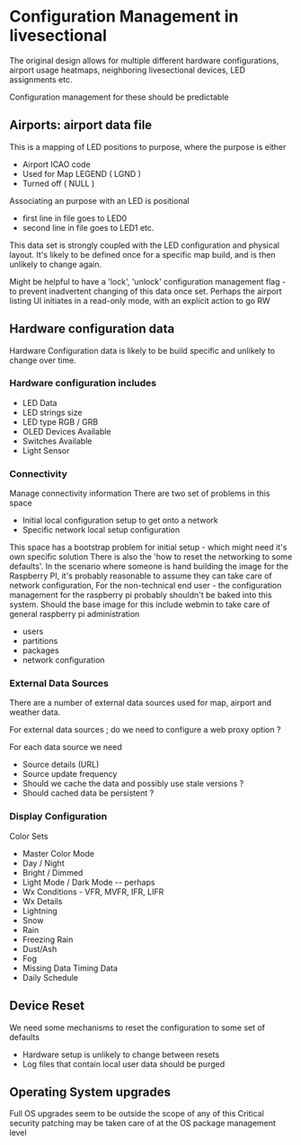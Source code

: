 # Configuration Management in livesectional

The original design allows for multiple different hardware configurations, airport usage heatmaps, neighboring livesectional devices, LED assignments etc.

Configuration management for these should be predictable

## Airports: airport data file
This is a mapping of LED positions to purpose, where the purpose is either
- Airport ICAO code
- Used for Map LEGEND ( LGND )
- Turned off ( NULL )

Associating an purpose with an LED is positional
- first line in file goes to LED0
- second line in file goes to LED1 etc.

This data set is strongly coupled with the LED configuration and physical layout. It's likely to be defined once for a specific map build, and is then unlikely to change again.

Might be helpful to have a 'lock', 'unlock' configuration management flag - to prevent inadvertent changing of this data once set. Perhaps the airport listing UI initiates in a read-only mode, with an explicit action to go RW

## Hardware configuration data
Hardware Configuration data is likely to be build specific and unlikely to change over time.

### Hardware configuration includes
- LED Data
 - LED strings size
 - LED type RGB / GRB
- OLED Devices Available
- Switches Available
- Light Sensor

### Connectivity
Manage connectivity information
There are two set of problems in this space
- Initial local configuration setup to get onto a network
- Specific network local setup configuration

This space has a bootstrap problem for initial setup - which might need it's own specific solution
There is also the 'how to reset the networking to some defaults'. 
In the scenario where someone is hand building the image for the Raspberry PI, it's probably reasonable to assume they can take care of network configuration,
For the non-technical end user - the configuration management for the raspberry pi probably shouldn't be baked into this system.
Should the base image for this include webmin to take care of general raspberry pi administration 
 - users
 - partitions
 - packages
 - network configuration

### External Data Sources
There are a number of external data sources used for map, airport and weather data.

For external data sources ; do we need to configure a web proxy option ?

For each data source we need
- Source details (URL)
- Source update frequency
- Should we cache the data and possibly use stale versions ?
 - Should cached data be persistent ?

### Display Configuration
Color Sets
 - Master Color Mode
  - Day / Night
  - Bright / Dimmed
  - Light Mode / Dark Mode -- perhaps
 - Wx Conditions - VFR, MVFR, IFR, LIFR
 - Wx Details
  - Lightning
  - Snow
  - Rain
  - Freezing Rain
  - Dust/Ash
  - Fog
  - Missing Data
Timing Data
 - Daily Schedule


## Device Reset
We need some mechanisms to reset the configuration to some set of defaults
- Hardware setup is unlikely to change between resets
- Log files that contain local user data should be purged

## Operating System upgrades
Full OS upgrades seem to be outside the scope of any of this
Critical security patching may be taken care of at the OS package management level
